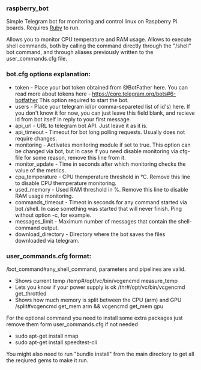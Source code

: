 ### raspberry_bot

Simple Telegram bot for monitoring and control linux on Raspberry Pi boards. Requires [Ruby](https://www.ruby-lang.org) to run.

Allows you to monitor CPU temperature and RAM usage. Allows to execute shell commands, both by calling the command directly through the "/shell" bot command, and through aliases previously written to the user_commands.cfg file.

### bot.cfg options explanation:
- token - Place your bot token obtained from @BotFather here. You can read more about tokens here - https://core.telegram.org/bots#6-botfather This option required to start the bot.
- users - Place your telegram id(or comma-separeted list of id's) here. If you don't know it for now, you can just leave this field blank, and recieve id from bot itself in reply to your first message.
- api_url - URL to telegram bot API. Just leave it as it is.
- api_timeout - Timeout for bot long polling requests. Usually does not require changes.
- monitoring - Activates monitoring module if set to true. This option can be changed via bot, but in case if you need disable monitoring via cfg-file for some reason, remove this line from it.
- monitor_update - Time in seconds after which monitoring checks the value of the metrics.
- cpu_temperature - CPU themperature threshold in °C. Remove this line to disable CPU themperature monitoring.
- used_memory - Used RAM threshold in %. Remove this line to disable RAM usage monitoring.
- commands_timeout - Timeot in seconds for any command started via bot /shell. In case something was started that will never finish. Ping without option -с, for example.
- messages_limit - Maximum number of messages that contain the shell-command output.
- download_directory - Directory where the bot saves the files downloaded via telegram.

### user_commands.cfg format:

/bot_command#any_shell_command, parameters and pipelines are valid.

- Shows current temp /temp#/opt/vc/bin/vcgencmd measure_temp
- Lets you know if your power supply is ok /thr#/opt/vc/bin/vcgencmd get_throttled
- Shows how much memory is split between the CPU (arm) and GPU /split#vcgencmd get_mem arm && vcgencmd get_mem gpu

For the optional command you need to install some extra packages just remove them form user_commands.cfg if not needed
- sudo apt-get install nmap 
- sudo apt-get install speedtest-cli

You might also need to run "bundle install" from the main directory to get all the reqiured gems to make it run.



